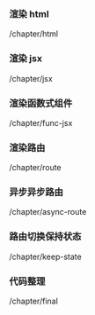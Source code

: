 ### 渲染 html

/chapter/html

### 渲染 jsx

/chapter/jsx

### 渲染函数式组件

/chapter/func-jsx

### 渲染路由

/chapter/route

### 异步异步路由

/chapter/async-route

### 路由切换保持状态

/chapter/keep-state

### 代码整理

/chapter/final
